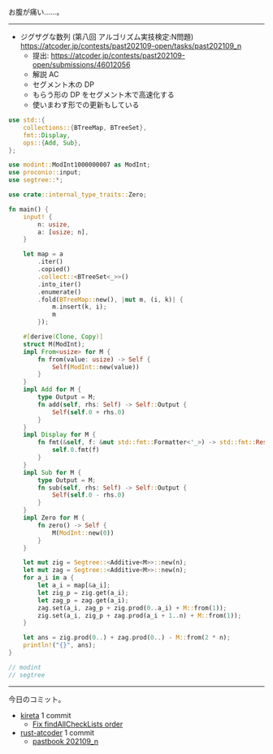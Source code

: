 お腹が痛い……。

---

- ジグザグな数列 (第八回 アルゴリズム実技検定:N問題)
  <https://atcoder.jp/contests/past202109-open/tasks/past202109_n>
  - 提出: <https://atcoder.jp/contests/past202109-open/submissions/46012056>
  - 解説 AC
  - セグメント木の DP
  - もらう形の DP をセグメント木で高速化する
  - 使いまわす形での更新もしている

```rust
use std::{
    collections::{BTreeMap, BTreeSet},
    fmt::Display,
    ops::{Add, Sub},
};

use modint::ModInt1000000007 as ModInt;
use proconio::input;
use segtree::*;

use crate::internal_type_traits::Zero;

fn main() {
    input! {
        n: usize,
        a: [usize; n],
    }

    let map = a
        .iter()
        .copied()
        .collect::<BTreeSet<_>>()
        .into_iter()
        .enumerate()
        .fold(BTreeMap::new(), |mut m, (i, k)| {
            m.insert(k, i);
            m
        });

    #[derive(Clone, Copy)]
    struct M(ModInt);
    impl From<usize> for M {
        fn from(value: usize) -> Self {
            Self(ModInt::new(value))
        }
    }
    impl Add for M {
        type Output = M;
        fn add(self, rhs: Self) -> Self::Output {
            Self(self.0 + rhs.0)
        }
    }
    impl Display for M {
        fn fmt(&self, f: &mut std::fmt::Formatter<'_>) -> std::fmt::Result {
            self.0.fmt(f)
        }
    }
    impl Sub for M {
        type Output = M;
        fn sub(self, rhs: Self) -> Self::Output {
            Self(self.0 - rhs.0)
        }
    }
    impl Zero for M {
        fn zero() -> Self {
            M(ModInt::new(0))
        }
    }

    let mut zig = Segtree::<Additive<M>>::new(n);
    let mut zag = Segtree::<Additive<M>>::new(n);
    for a_i in a {
        let a_i = map[&a_i];
        let zig_p = zig.get(a_i);
        let zag_p = zag.get(a_i);
        zag.set(a_i, zag_p + zig.prod(0..a_i) + M::from(1));
        zig.set(a_i, zig_p + zag.prod(a_i + 1..n) + M::from(1));
    }

    let ans = zig.prod(0..) + zag.prod(0..) - M::from(2 * n);
    println!("{}", ans);
}

// modint
// segtree
```

---

今日のコミット。

- [kireta](https://github.com/bouzuya/kireta) 1 commit
  - [Fix findAllCheckLists order](https://github.com/bouzuya/kireta/commit/3781fcfd5cea2c4633c37a93844f67967c7ab937)
- [rust-atcoder](https://github.com/bouzuya/rust-atcoder) 1 commit
  - [pastbook 202109_n](https://github.com/bouzuya/rust-atcoder/commit/fb808b99d2a07ddec8a1a87a01954400c901b5ea)
